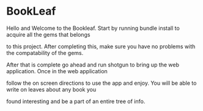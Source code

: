 
# BookLeaf

Hello and Welcome to the Bookleaf. Start by running bundle install to acquire all the gems that belongs 

to this project. After completing this, make sure you have no problems with the compatability of the gems.

After that is complete go ahead and run shotgun to bring up the web application. Once in the web application 

follow the on screen directions to use the app and enjoy. You will be able to write on leaves about any book you 

found interesting and be a part of an entire tree of info.